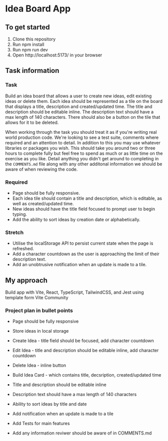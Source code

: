 # Idea Board App

## To get started

1. Clone this repository
2. Run npm install
3. Run npm run dev
4. Open http://localhost:5173/ in your browser

## Task information

### Task
Build an idea board that allows a user to create new ideas, edit existing ideas or delete them. Each idea should be represented as a tile on the board that displays a title, description and created/updated time. The title and description should be editable inline. The description text should have a max length of 140 characters. There should also be a button on the tile that allows for it to be deleted.

When working through the task you should treat it as if you're writing real world production code. We're looking to see a test suite, comments where required and an attention to detail. In addition to this you may use whatever libraries or packages you wish. This should take you around two or three hours to complete fully but feel free to spend as much or as little time on the exercise as you like. Detail anything you didn't get around to completing in the `COMMENTS.md` file along with any other additonal information we should be aware of when reviewing the code.

### Required
* Page should be fully responsive.
* Each idea tile should contain a title and description, which is editable, as well as created/updated time.
* New ideas should have the title field focused to prompt user to begin typing.
* Add the ability to sort ideas by creation date or alphabetically.

### Stretch
* Utilise the localStorage API to persist current state when the page is refreshed.
* Add a character countdown as the user is approaching the limit of their description text.
* Add an unobtrusive notification when an update is made to a tile.


## My approach

Build app with Vite, React, TypeScript, TailwindCSS, and Jest using template form Vite Community

### Project plan in bullet points

* Page should be fully responsive
* Store ideas in local storage

* Create Idea - title field should be focused, add character countdown
* Edit Idea - title and description should be editable inline, add character countdown
* Delete Idea - inline button

* Build Idea Card - which contains title, decsription, created/updated time
* Title and description should be editable inline
* Description text should have a max length of 140 characters

* Ability to sort ideas by title and date
* Add notification when an update is made to a tile

* Add Tests for main features

* Add any information reviwer should be aware of in COMMENTS.md
